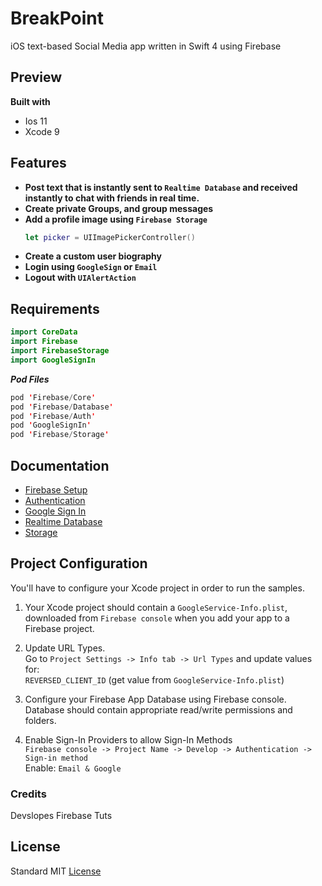 # BreakPoint
iOS text-based Social Media app written in Swift 4 using Firebase 

## Preview

**Built with**
- Ios 11
- Xcode 9 

## Features
- **Post text that is instantly sent to ```Realtime Database``` and received instantly to chat with friends in real time.**
- **Create private Groups, and group messages**
- **Add a profile image using ```Firebase Storage```**
  ```swift
  let picker = UIImagePickerController()
  ```
- **Create a custom user biography**
- **Login using ```GoogleSign``` or ```Email```**
- **Logout with ```UIAlertAction```**

## Requirements
```swift
import CoreData
import Firebase
import FirebaseStorage
import GoogleSignIn
```

**_Pod Files_**
```swift
pod 'Firebase/Core'
pod 'Firebase/Database'
pod 'Firebase/Auth'
pod 'GoogleSignIn'
pod 'Firebase/Storage'
```

## Documentation 
- [Firebase Setup](https://firebase.google.com/docs/ios/setup)
- [Authentication](https://firebase.google.com/docs/auth/ios/start)
- [Google Sign In](https://firebase.google.com/docs/auth/ios/google-signin)
- [Realtime Database](https://firebase.google.com/docs/database/ios/start)
- [Storage](https://firebase.google.com/docs/storage/ios/start)

## Project Configuration
You'll have to configure your Xcode project in order to run the samples.

1. Your Xcode project should contain a ```GoogleService-Info.plist```, downloaded from ```Firebase console``` when you add your app to a Firebase project.  

2. Update URL Types.   
  Go to ```Project Settings -> Info tab -> Url Types``` and update values for:  
  ```REVERSED_CLIENT_ID``` (get value from ```GoogleService-Info.plist```)
  
3. Configure your Firebase App Database using Firebase console.  
Database should contain appropriate read/write permissions and folders.

4. Enable Sign-In Providers to allow Sign-In Methods  
   ```Firebase console -> Project Name -> Develop -> Authentication -> Sign-in method```   
   Enable: ```Email & Google```

### Credits
Devslopes Firebase Tuts

## License
Standard MIT [License](https://github.com/johnnyperdomo/BreakPoint/blob/master/LICENSE)
